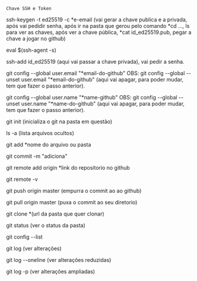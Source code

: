 	Chave SSH e Token

ssh-keygen -t ed25519 -c *e-email (vai gerar a chave publica e a privada, após vai pedidir senha, após ir na pasta que gerou pelo comando *cd ..., ls para ver as chaves, após ver a chave pública, *cat id_ed25519.pub, pegar a chave a jogar no github)

eval $(ssh-agent -s)

ssh-add id_ed25519 (aqui vai passar a chave privada), vai pedir a senha.


git config --global user.email "*email-do-github"
OBS: git config --global --unset user.email "*email-do-github" (aqui vai apagar, para poder mudar, tem que fazer o passo anterior).

git config --global user.name "*name-github"
OBS: git config --global --unset user.name  "*name-do-github" (aqui vai apagar, para poder mudar, tem que fazer o passo anterior).


git init (inicializa o git na pasta em questão)

ls -a (lista arquivos ocultos)

git add *nome do arquivo ou pasta

git commit -m "adiciona"

git remote add origin *link do repositorio no github

git remote -v

git push origin master (empurra o commit ao ao github)


git pull origin master (puxa o commit ao seu diretorio)



git clone *(url da pasta que quer clonar)

git status (ver o status da pasta)

git config --list 


git log (ver alterações)

git log --oneline (ver alterações reduzidas)

git log -p (ver alterações ampliadas)
